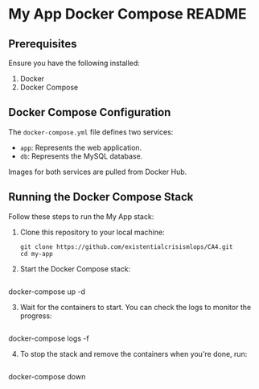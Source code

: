 # My App Docker Compose README

## Prerequisites
Ensure you have the following installed:
1. Docker
2. Docker Compose

## Docker Compose Configuration
The `docker-compose.yml` file defines two services:
- `app`: Represents the web application.
- `db`: Represents the MySQL database.

Images for both services are pulled from Docker Hub.

## Running the Docker Compose Stack

Follow these steps to run the My App stack:

1. Clone this repository to your local machine:
      
   ```shell
   git clone https://github.com/existentialcrisismlops/CA4.git
   cd my-app
   
2. Start the Docker Compose stack:

   ```shell
  docker-compose up -d

3. Wait for the containers to start. You can check the logs to monitor the progress:

   ```shell
  docker-compose logs -f

4. To stop the stack and remove the containers when you're done, run:

   ```shell
  docker-compose down
